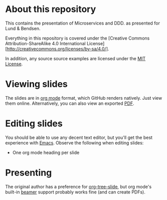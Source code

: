 # About this repository

This contains the presentation of Microservices and DDD. as presented for Lund & Bendsen.

Everything in this repository is covered under the
[Creative Commons Attribution-ShareAlike 4.0 International License][http://creativecommons.org/licenses/by-sa/4.0/].

In addition, any source source examples are licensed under the [MIT License](https://mit-license.org/).

# Viewing slides

The slides are in [org mode](services.org) format, which GitHub renders natively. Just view them online. Alternatively, you can also view an exported [PDF](services.pdf).

# Editing slides

You should be able to use any decent text editor, but you'll get the best experience with [Emacs](https://www.gnu.org/software/emacs/). Observe the following when editing slides:

- One org mode heading per slide

# Presenting

The original author has a preference for [org-tree-slide](https://github.com/takaxp/org-tree-slide), but org mode's built-in [beamer](https://orgmode.org/worg/exporters/beamer/tutorial.html) support probably works fine (and can create PDFs).
